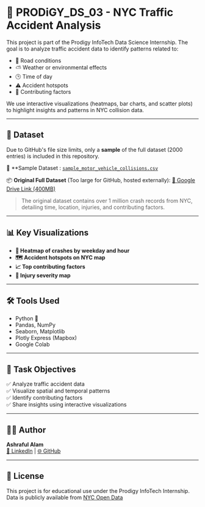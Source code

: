 # 🚧 PRODiGY_DS_03 - NYC Traffic Accident Analysis

This project is part of the Prodigy InfoTech Data Science Internship. The goal is to analyze traffic accident data to identify patterns related to:

- 📍 Road conditions
- ⛅ Weather or environmental effects
- 🕒 Time of day
- ⚠️ Accident hotspots
- 🚗 Contributing factors

We use interactive visualizations (heatmaps, bar charts, and scatter plots) to highlight insights and patterns in NYC collision data.

---

## 📁 Dataset

Due to GitHub's file size limits, only a **sample** of the full dataset (2000 entries) is included in this repository.

📄 **Sample Dataset :
[`sample_motor_vehicle_collisions.csv`](sample_motor_vehicle_collisions.csv)

📦 **Original Full Dataset** (Too large for GitHub, hosted externally):
[🔗 Google Drive Link (400MB)](https://drive.google.com/file/d/1ilV7JvDmOi2zhdFwlqsxjuxA5FpmXMFx/view?usp=sharing)

> The original dataset contains over 1 million crash records from NYC, detailing time, location, injuries, and contributing factors.

---

## 📊 Key Visualizations

- **🚦 Heatmap of crashes by weekday and hour**
- **🗺️ Accident hotspots on NYC map**
- **📈 Top contributing factors**
- **🎯 Injury severity map**

---

## 🛠️ Tools Used

- Python 🐍
- Pandas, NumPy
- Seaborn, Matplotlib
- Plotly Express (Mapbox)
- Google Colab

---

## 📌 Task Objectives

✅ Analyze traffic accident data  
✅ Visualize spatial and temporal patterns  
✅ Identify contributing factors  
✅ Share insights using interactive visualizations

---

## 👨‍💻 Author

**Ashraful Alam**  
[🔗 LinkedIn](https://www.linkedin.com/in/ashrafulalam25/) | [🌐 GitHub](https://github.com/ashraful2512)

---

## 🔖 License

This project is for educational use under the Prodigy InfoTech Internship.  
Data is publicly available from [NYC Open Data](https://opendata.cityofnewyork.us/)
